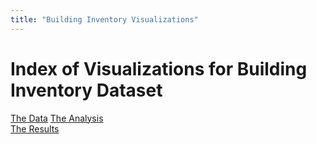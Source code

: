 ```yaml
---
title: "Building Inventory Visualizations"
---
```


# Index of Visualizations for Building Inventory Dataset

[The Data](https://raw.githubusercontent.com/UIUC-iSchool-DataViz/is445_data/main/building_inventory.csv)
[The Analysis](https://xenotopia.github.io/homework6/Workbook.ipynb)  
[The Results](https://xenotopia.github.io/homework6/Workbook.html)
